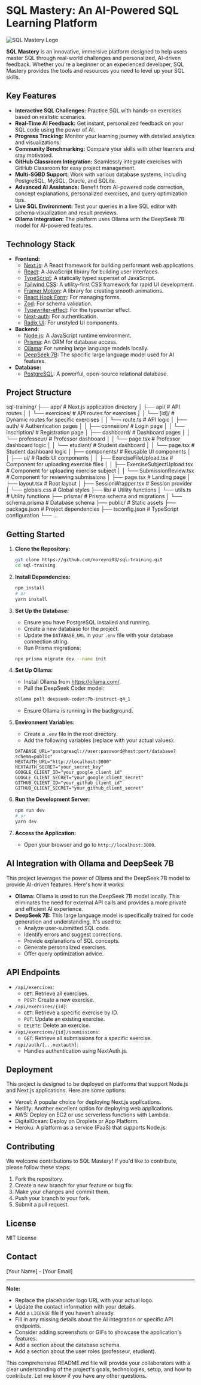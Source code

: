# SQL Mastery: An AI-Powered SQL Learning Platform

![SQL Mastery Logo](https://via.placeholder.com/150x150?text=SQL+Mastery+Logo) <!-- Replace with your actual logo -->

**SQL Mastery** is an innovative, immersive platform designed to help users master SQL through real-world challenges and personalized, AI-driven feedback. Whether you're a beginner or an experienced developer, SQL Mastery provides the tools and resources you need to level up your SQL skills.

## Key Features

*   **Interactive SQL Challenges:** Practice SQL with hands-on exercises based on realistic scenarios.
*   **Real-Time AI Feedback:** Get instant, personalized feedback on your SQL code using the power of AI.
*   **Progress Tracking:** Monitor your learning journey with detailed analytics and visualizations.
*   **Community Benchmarking:** Compare your skills with other learners and stay motivated.
*   **GitHub Classroom Integration:** Seamlessly integrate exercises with GitHub Classroom for easy project management.
*   **Multi-SGBD Support:** Work with various database systems, including PostgreSQL, MySQL, Oracle, and SQLite.
*   **Advanced AI Assistance:** Benefit from AI-powered code correction, concept explanations, personalized exercises, and query optimization tips.
*   **Live SQL Environment:** Test your queries in a live SQL editor with schema visualization and result previews.
* **Ollama Integration:** The platform uses Ollama with the DeepSeek 7B model for AI-powered features.

## Technology Stack

*   **Frontend:**
    *   [Next.js](https://nextjs.org/): A React framework for building performant web applications.
    *   [React](https://react.dev/): A JavaScript library for building user interfaces.
    *   [TypeScript](https://www.typescriptlang.org/): A statically typed superset of JavaScript.
    *   [Tailwind CSS](https://tailwindcss.com/): A utility-first CSS framework for rapid UI development.
    *   [Framer Motion](https://www.framer.com/motion/): A library for creating smooth animations.
    *   [React Hook Form](https://react-hook-form.com/): For managing forms.
    *   [Zod](https://zod.dev/): For schema validation.
    *   [Typewriter-effect](https://www.npmjs.com/package/typewriter-effect): For the typewriter effect.
    *   [Next-auth](https://next-auth.js.org/): For authentication.
    *   [Radix UI](https://www.radix-ui.com/): For unstyled UI components.
*   **Backend:**
    *   [Node.js](https://nodejs.org/): A JavaScript runtime environment.
    *   [Prisma](https://www.prisma.io/): An ORM for database access.
    *   [Ollama](https://ollama.com/): For running large language models locally.
    *   [DeepSeek 7B](https://deepseekcoder.github.io/): The specific large language model used for AI features.
*   **Database:**
    *   [PostgreSQL](https://www.postgresql.org/): A powerful, open-source relational database.

## Project Structure
sql-training/ ├── app/ # Next.js application directory │ ├── api/ # API routes │ │ └── exercices/ # API routes for exercises │ │ └── [id]/ # Dynamic routes for specific exercises │ │ └── route.ts # API logic │ ├── auth/ # Authentication pages │ │ ├── connexion/ # Login page │ │ └── inscription/ # Registration page │ ├── dashboard/ # Dashboard pages │ │ └── professeur/ # Professor dashboard │ │ └── page.tsx # Professor dashboard logic │ │ └── etudiant/ # Student dashboard │ │ └── page.tsx # Student dashboard logic │ ├── components/ # Reusable UI components │ │ ├── ui/ # Radix UI components │ │ ├── ExerciseFileUpload.tsx # Component for uploading exercise files │ │ ├── ExerciseSubjectUpload.tsx # Component for uploading exercise subject │ │ └── SubmissionReview.tsx # Component for reviewing submissions │ ├── page.tsx # Landing page │ ├── layout.tsx # Root layout │ ├── SessionWrapper.tsx # Session provider │ └── globals.css # Global styles ├── lib/ # Utility functions │ └── utils.ts # Utility functions ├── prisma/ # Prisma schema and migrations │ └── schema.prisma # Database schema ├── public/ # Static assets ├── package.json # Project dependencies ├── tsconfig.json # TypeScript configuration └── ...

## Getting Started

1.  **Clone the Repository:**

    ```bash
    git clone https://github.com/noreyni03/sql-training.git
    cd sql-training
    ```

2.  **Install Dependencies:**

    ```bash
    npm install
    # or
    yarn install
    ```

3.  **Set Up the Database:**

    *   Ensure you have PostgreSQL installed and running.
    *   Create a new database for the project.
    *   Update the `DATABASE_URL` in your `.env` file with your database connection string.
    *   Run Prisma migrations:

    ```bash
    npx prisma migrate dev --name init
    ```

4.  **Set Up Ollama:**

    *   Install Ollama from https://ollama.com/.
    *   Pull the DeepSeek Coder model:
    ```bash
    ollama pull deepseek-coder:7b-instruct-q4_1
    ```
    *   Ensure Ollama is running in the background.

5.  **Environment Variables:**

    *   Create a `.env` file in the root directory.
    *   Add the following variables (replace with your actual values):

    ```
    DATABASE_URL="postgresql://user:password@host:port/database?schema=public"
    NEXTAUTH_URL="http://localhost:3000"
    NEXTAUTH_SECRET="your_secret_key"
    GOOGLE_CLIENT_ID="your_google_client_id"
    GOOGLE_CLIENT_SECRET="your_google_client_secret"
    GITHUB_CLIENT_ID="your_github_client_id"
    GITHUB_CLIENT_SECRET="your_github_client_secret"
    ```

6.  **Run the Development Server:**

    ```bash
    npm run dev
    # or
    yarn dev
    ```

7.  **Access the Application:**

    *   Open your browser and go to `http://localhost:3000`.

## AI Integration with Ollama and DeepSeek 7B

This project leverages the power of Ollama and the DeepSeek 7B model to provide AI-driven features. Here's how it works:

*   **Ollama:** Ollama is used to run the DeepSeek 7B model locally. This eliminates the need for external API calls and provides a more private and efficient AI experience.
*   **DeepSeek 7B:** This large language model is specifically trained for code generation and understanding. It's used to:
    *   Analyze user-submitted SQL code.
    *   Identify errors and suggest corrections.
    *   Provide explanations of SQL concepts.
    *   Generate personalized exercises.
    *   Offer query optimization advice.

## API Endpoints

*   `/api/exercices`:
    *   `GET`: Retrieve all exercises.
    *   `POST`: Create a new exercise.
*   `/api/exercices/{id}`:
    *   `GET`: Retrieve a specific exercise by ID.
    *   `PUT`: Update an existing exercise.
    *   `DELETE`: Delete an exercise.
*   `/api/exercices/{id}/soumissions`:
    *   `GET`: Retrieve all submissions for a specific exercise.
*   `/api/auth/[...nextauth]`:
    *   Handles authentication using NextAuth.js.

## Deployment

This project is designed to be deployed on platforms that support Node.js and Next.js applications. Here are some options:

*   Vercel: A popular choice for deploying Next.js applications.
*   Netlify: Another excellent option for deploying web applications.
*   AWS: Deploy on EC2 or use serverless functions with Lambda.
*   DigitalOcean: Deploy on Droplets or App Platform.
*   Heroku: A platform as a service (PaaS) that supports Node.js.

## Contributing

We welcome contributions to SQL Mastery! If you'd like to contribute, please follow these steps:

1.  Fork the repository.
2.  Create a new branch for your feature or bug fix.
3.  Make your changes and commit them.
4.  Push your branch to your fork.
5.  Submit a pull request.

## License

MIT License

## Contact

[Your Name] - [Your Email]

---

**Note:**

*   Replace the placeholder logo URL with your actual logo.
*   Update the contact information with your details.
*   Add a `LICENSE` file if you haven't already.
*   Fill in any missing details about the AI integration or specific API endpoints.
*   Consider adding screenshots or GIFs to showcase the application's features.
*   Add a section about the database schema.
*   Add a section about the user roles (professeur, etudiant).

This comprehensive README.md file will provide your collaborators with a clear understanding of the project's goals, technologies, setup, and how to contribute. Let me know if you have any other questions.

